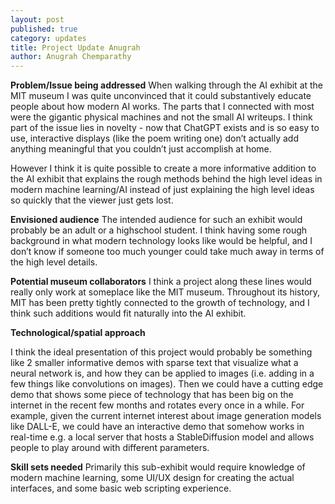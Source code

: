 ```yaml
---
layout: post
published: true
category: updates
title: Project Update Anugrah
author: Anugrah Chemparathy
---
```

**Problem/Issue being addressed**
When walking through the AI exhibit at the MIT museum I was quite unconvinced that it could substantively educate people about how modern AI works. The parts that I connected with most were the gigantic physical machines and not the small AI writeups. I think part of the issue lies in novelty - now that ChatGPT exists and is so easy to use, interactive displays (like the poem writing one) don’t actually add anything meaningful that you couldn’t just accomplish at home. 

However I think it is quite possible to create a more informative addition to the AI exhibit that explains the rough methods behind the high level ideas in modern machine learning/AI instead of just explaining the high level ideas so quickly that the viewer just gets lost.

**Envisioned audience**
The intended audience for such an exhibit would probably be an adult or a highschool student. I think having some rough background in what modern technology looks like would be helpful, and I don’t know if someone too much younger could take much away in terms of the high level details.


**Potential museum collaborators**
I think a project along these lines would really only work at someplace like the MIT museum. Throughout its history, MIT has been pretty tightly connected to the growth of technology, and I think such additions would fit naturally into the AI exhibit.

**Technological/spatial approach**

I think the ideal presentation of this project would probably be something like 2 smaller informative demos with sparse text that visualize what a neural network is, and how they can be applied to images (i.e. adding in a few things like convolutions on images). Then we could have a cutting edge demo that shows some piece of technology that has been big on the internet in the recent few months and rotates every once in a while. For example, given the current internet interest about image generation models like DALL-E, we could have an interactive demo that somehow works in real-time e.g. a local server that hosts a StableDiffusion model and allows people to play around with different parameters.

**Skill sets needed**
Primarily this sub-exhibit would require knowledge of modern machine learning, some UI/UX design for creating the actual interfaces, and some basic web scripting experience.
